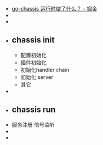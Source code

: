 - [go-chassis 运行时做了什么？ - 掘金](https://juejin.cn/post/6900457796018372616/)
-
-
- ## chassis init
	- 配置初始化
	- 插件初始化
	- 初始化handler chain
	- 初始化 server
	- 其它
-
- ## chassis run
- 服务注册
  信号监听
-
-